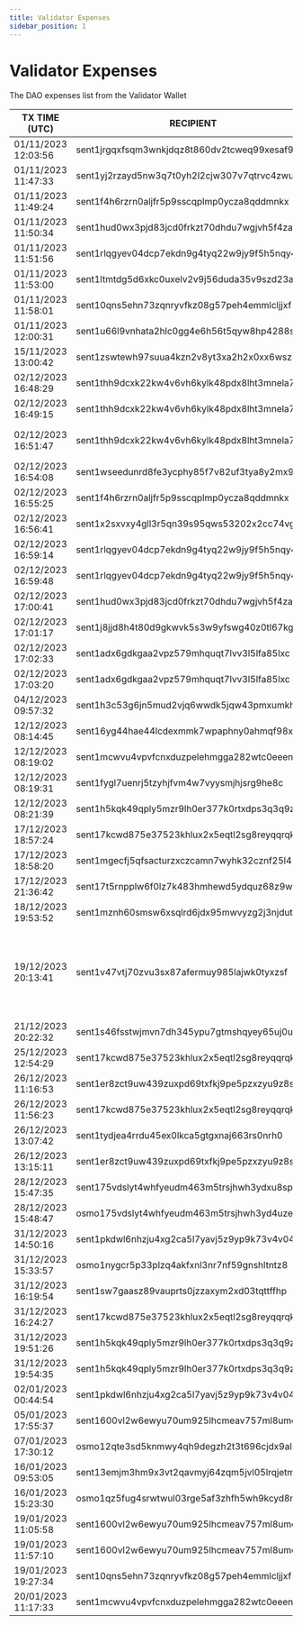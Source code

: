 ```yaml
---
title: Validator Expenses
sidebar_position: 1
---
```


# Validator Expenses

The DAO expenses list from the Validator Wallet

| TX TIME (UTC) | RECIPIENT                                 | AMOUNT | DESCRIPTION | TX DETAILS
|---------------|-------------------------------------------|--------|-------------|-----------
| 01/11/2023 12:03:56 | sent1jrgqxfsqm3wnkjdqz8t860dv2tcweq99xesaf9 | 1,500,000 DVPN | Design/Promo costs | [🔎](https://www.mintscan.io/sentinel/txs/B2CCCC2BA7C793096A42753FDEB7899174D41BD9BE6666DD2576D57C35D61594?height=13407519)
| 01/11/2023 11:47:33 | sent1yj2rzayd5nw3q7t0yh2l2cjw307v7qtrvc4zwu | 1,000,000 DVPN | October Poker 1st Place | [🔎](https://www.mintscan.io/sentinel/txs/1998DF780B3B809F9C7FD0F155B4607982BCD77F3A85410A72918284CDDF7FCF?height=13407351)
| 01/11/2023 11:49:24 | sent1f4h6rzrn0aljfr5p9sscqplmp0ycza8qddmnkx | 562,500 DVPN | October Poker 2nd Place | [🔎](https://www.mintscan.io/sentinel/txs/EDE2E8117621E5D5B481EA5CF6841AD0E39F237FCCE80CD0B6EF6F72AA3FECB5?height=13407370)
| 01/11/2023 11:50:34 | sent1hud0wx3pjd83jcd0frkzt70dhdu7wgjvh5f4za | 375,000 DVPN | October Poker 3rd Place | [🔎](https://www.mintscan.io/sentinel/txs/BDD6058C45B853DEC67D3B7EF12FA41703EF1F2A3DA360315590532000429FFD?height=13407382)
| 01/11/2023 11:51:56 | sent1rlqgyev04dcp7ekdn9g4tyq22w9jy9f5h5nqy4 | 300,000 DVPN | October Poker 4th Place | [🔎](https://www.mintscan.io/sentinel/txs/3170A2FC6C3CFFB580DF43407EF1006CB12D161FB11F2788FE22106E0A17C53E?height=13407396)
| 01/11/2023 11:53:00 | sent1ltmtdg5d6xkc0uxelv2v9j56duda35v9szd23a | 150,000 DVPN | October Poker 5th Place | [🔎](https://www.mintscan.io/sentinel/txs/91022B4B1510404758AF2E008655751243C40FC7FB1D19EAE6BB94BFA4ABD23C?height=13407407)
| 01/11/2023 11:58:01 | sent10qns5ehn73zqnryvfkz08g57peh4emmlcljjxf | 75,000 DVPN | October Poker 6th Place | [🔎](https://www.mintscan.io/sentinel/txs/C7ADEA2E7D57942A3AB3E54FB2F98FD317FB52F09862159F579ACA27BCE42491?height=13407460)
| 01/11/2023 12:00:31 | sent1u66l9vnhata2hlc0gg4e6h56t5qyw8hp4288sy | 37,500 DVPN | October Poker 7th Place | [🔎](https://www.mintscan.io/sentinel/tx/679D0E3898A07BC02FB97E2B2C7ED0757C6B7F254CFCB43211A5B9DEE9272E77?height=13407484)
| 15/11/2023 13:00:42 | sent1zswtewh97suua4kzn2v8yt3xa2h2x0xx6wsz4y | 900,000 DVPN | Advertising & Infrastructure | [🔎](https://www.mintscan.io/sentinel/txs/A1B274E2E12A6088597396E4C1482F81C11D29BE786057DFCEE1E6F53A6065CE?height=13613774)
| 02/12/2023 16:48:29 | sent1thh9dcxk22kw4v6vh6kylk48pdx8lht3mnela7 | 100,000 DVPN | November Poker 3rd Place (DID stake) | [🔎](https://www.mintscan.io/sentinel/txs/2285EE3994F283AA599E39A6A67DF56AAA7571DFEB3A5DFB6A0E46BAE60603E4?height=13865308)
| 02/12/2023 16:49:15 | sent1thh9dcxk22kw4v6vh6kylk48pdx8lht3mnela7 | 900,000 DVPN | November Poker 3rd Place (DID stake) | [🔎](https://www.mintscan.io/sentinel/txs/B5A958DC3618E040FF648624FEDF2723FA77CCF385528F4B1C2ADB355B14A632?height=13865316)
| 02/12/2023 16:51:47 | sent1thh9dcxk22kw4v6vh6kylk48pdx8lht3mnela7 | 30,000 DVPN | Poker error sending to 3rd place instead 2nd place | [🔎](https://www.mintscan.io/sentinel/txs/3A8E2354678ADF3D4CED5A0D8E06CE06250868653CFB26F19A3823B168F66294?height=13865342)
| 02/12/2023 16:54:08 | sent1wseedunrd8fe3ycphy85f7v82uf3tya8y2mx9p | 15,000 DVPN | November Poker 4th Place (did NOT stake) | [🔎](https://www.mintscan.io/sentinel/txs/F6AF576575F9A05C744DE8D0D3B237D81EDB9DFF31CAEFAE85BB5B0CFC18579C?height=13865366)
| 02/12/2023 16:55:25 | sent1f4h6rzrn0aljfr5p9sscqplmp0ycza8qddmnkx | 100,000 DVPN | November Poker 1st Place (did NOT stake) | [🔎](https://www.mintscan.io/sentinel/txs/E6E9A7061D30A38C54E470A11E65F47A7D057B719FFFA8BC05F4A45C216A5EE5?height=13865379)
| 02/12/2023 16:56:41 | sent1x2sxvxy4gll3r5qn39s95qws53202x2cc74vgc | 10,000 DVPN | November Poker 5th Place (did NOT stake) | [🔎](https://www.mintscan.io/sentinel/txs/2B6FDC8A30A820C2CABBC9CB8D97190723A83E8DA032AC7CE8607752D7306716?height=13865392)
| 02/12/2023 16:59:14 | sent1rlqgyev04dcp7ekdn9g4tyq22w9jy9f5h5nqy4 | 30,000 DVPN | November Poker 6th Place (DID stake) | [🔎](https://www.mintscan.io/sentinel/txs/F2F80608831AA715DCF87444BA19C7E59948C12B4F234040C7045E9B73AA1FF7?height=13865418)
| 02/12/2023 16:59:48 | sent1rlqgyev04dcp7ekdn9g4tyq22w9jy9f5h5nqy4 | 270,000 DVPN | November Poker 6th Place (DID stake) | [🔎](https://www.mintscan.io/sentinel/txs/7B647BD7E067A6E748EF252F31C8CCF0D5150FDBACD14687FC25C9B3805F26D8?height=13865423)
| 02/12/2023 17:00:41 | sent1hud0wx3pjd83jcd0frkzt70dhdu7wgjvh5f4za | 200,000 DVPN | November Poker 7th Place (DID stake) | [🔎](https://www.mintscan.io/sentinel/txs/51F90396412D7A1E799597FA7E4FBD82D47A354345E99BB24CC169C5EACB122E?height=13865431)
| 02/12/2023 17:01:17 | sent1j8jjd8h4t80d9gkwvk5s3w9yfswg40z0tl67kg | 150,000 DVPN | November Poker 8th Place (DID stake) | [🔎](https://www.mintscan.io/sentinel/txs/81FC25DD53DB2AE14698269B169616323EFDEB311C52C6CD47878E18B68B8ADE?height=13865437)
| 02/12/2023 17:02:33 | sent1adx6gdkgaa2vpz579mhquqt7lvv3l5lfa85lxc | 100,000 DVPN | November Poker 9th Place (DID stake) | [🔎](https://www.mintscan.io/sentinel/txs/A6D9FBA5FA5D2CED743B4B60CA66CC75FE54670E40667B95D5C7A6BC4CA61009?height=13865450)
| 02/12/2023 17:03:20 | sent1adx6gdkgaa2vpz579mhquqt7lvv3l5lfa85lxc | 80,000 DVPN | November Poker 10th Place (DID stake) | [🔎](https://www.mintscan.io/sentinel/txs/ABC8577A4C21D37154E31D37ED68FA1B324772105F5840D07357223B0067A754?height=13865458)
| 04/12/2023 09:57:32 | sent1h3c53g6jn5mud2vjq6wwdk5jqw43pmxumkh5ss | 30,000 DVPN | November Poker 2nd Place (did NOT stake) | [🔎](https://www.mintscan.io/sentinel/txs/575CB0A023AF3C3D686A803B9073FA960BEDDEC801BB7AC201689AAB1CC0EDFD?height=13890531)
| 12/12/2023 08:14:45 | sent16yg44hae44lcdexmmk7wpaphny0ahmqf98xp0a | 1,211,651 DVPN | Member Salary November | [🔎](https://www.mintscan.io/sentinel/txs/3F033707820BC998ABB9FCB8B920716CC9C524E9D231C39A90A77D3CC23EC828?height=14006984)
| 12/12/2023 08:19:02 | sent1mcwvu4vpvfcnxduzpelehmgga282wtc0eeenls | 1,211,651 DVPN | Member Salary November | [🔎](https://www.mintscan.io/sentinel/txs/D4451B6FCFF981743F475D4BD924641F7989DB636CC9E98054DB6788353D0C01?height=14007028)
| 12/12/2023 08:19:31 | sent1fygl7uenrj5tzyhjfvm4w7vyysmjhjsrg9he8c | 1,211,651 DVPN | Member Salary November | [🔎](https://www.mintscan.io/sentinel/txs/BD14105652167AB875D858774C07495C51E528A1CD365FF74C709CDA2EFDC33F?height=14007033)
| 12/12/2023 08:21:39 | sent1h5kqk49qply5mzr9lh0er377k0rtxdps3q3q9z | 1,211,651 DVPN | Member Salary November | [🔎](https://www.mintscan.io/sentinel/txs/541883ED8E8230863AB0DCD0869A1C67E15D1AAA16EB1B1348C336FFBF595C2A?height=14008278)
| 17/12/2023 18:57:24 | sent17kcwd875e37523khlux2x5eqtl2sg8reyqqrqk | 1,200,000 DVPN | Member Salary December | [🔎](https://www.mintscan.io/sentinel/txs/83CE6CA17EADC5E9F054EE3A5470A68598C00CE843A5FA9E8C66B8244C18E7DF?height=14086618)
| 17/12/2023 18:58:20 | sent1mgecfj5qfsacturzxczcamn7wyhk32cznf25l4 | 1,200,000 DVPN | Member Salary December | [🔎](https://www.mintscan.io/sentinel/txs/2F0E15E4C4DD94DCA7B31D29BF0D6B43D76107394DCD31C3630565203A4F3857?height=14086627)
| 17/12/2023 21:36:42 | sent17t5rnpplw6f0lz7k483hmhewd5ydquz68z9wge | 1,200,000 DVPN | Member Salary December | [🔎](https://www.mintscan.io/sentinel/txs/C0426F60A5BB43F25DD4E7106072C491458D63233BBE72EC646708F9FEE8FD82?height=14088219)
| 18/12/2023 19:53:52 | sent1mznh60smsw6xsqlrd6jdx95mwvyzg2j3njdutw | 852,805 DVPN | Contribution to Meile chinese RPC/API NODE | [🔎](https://www.mintscan.io/sentinel/txs/614AD07297FE6C58F314F27EDB80A24790E6957F6A54EDEA47B9AB6872A809A5?height=14101872)
| 19/12/2023 20:13:41 | sent1v47vtj70zvu3sx87afermuy985lajwk0tyxzsf | 600,000 DVPN | Funds to keep the relayer online. Osmosis did an upgrade that drained the relayer wallets at a very fast pace. This kept the relayer open until osmosis fixed it. | [🔎](https://www.mintscan.io/sentinel/txs/34ABB4B0DF27649203D30216D4C1BF11B73766FE4804F410678CD8F75B2DD6E2?height=14116722)
| 21/12/2023 20:22:32 | sent1s46fsstwjmvn7dh345ypu7gtmshqyey65uj0uf | 266,677 DVPN | Offixe Suite DAO Purchase | [🔎](https://www.mintscan.io/sentinel/txs/22FEF6BD30AA85264AB4500F43E52BCA242AE0FFD8BA5BFBA87CBB8A38DE3A7E?height=14145835)
| 25/12/2023 12:54:29 | sent17kcwd875e37523khlux2x5eqtl2sg8reyqqrqk | 700,000 DVPN | Relayers `OSMO<>DVPN` & `DVPN<>DEC` Purchase | [🔎](https://www.mintscan.io/sentinel/tx/536A9DB74F4F7E2846B960CEDFA31E641CD92ED19B91501C41955924D9E62B1C?height=14199331)
| 26/12/2023 11:16:53 | sent1er8zct9uw439zuxpd69txfkj9pe5pzxzyu9z8s | 100 DVPN | DAO Akash Nodes  | [🔎](https://www.mintscan.io/sentinel/txs/45FC60D5FA557A795B313873F1723BA361A67D98A3C9FD3D22265324CD8F309F?height=14212689)
| 26/12/2023 11:56:23 | sent17kcwd875e37523khlux2x5eqtl2sg8reyqqrqk | 100,000 DVPN | DAO Akash Nodes  | [🔎](https://www.mintscan.io/sentinel/txs/652E63E710E1804AD7700A77F5EF4B5C68D4EE42ED73B84E825197A98C0B2F82?height=14213699)
| 26/12/2023 13:07:42 | sent1tydjea4rrdu45ex0lkca5gtgxnaj663rs0nrh0 | 1,000 DVPN | DAO Akash Nodes  | [🔎](https://www.mintscan.io/sentinel/txs/6EDD943254EDD76AB9918B0E0589E4E5F65018AEA6DDFBA8C36728BE3D14EB2B?height=14213813)
| 26/12/2023 13:15:11 | sent1er8zct9uw439zuxpd69txfkj9pe5pzxzyu9z8s | 1,000 DVPN | DAO Akash Nodes  | [🔎](https://www.mintscan.io/sentinel/txs/90E161EAE2D2338D1FCAD1EA752B0E3AD119F89BD34B95512042946053E53611?height=14213889)
| 28/12/2023 15:47:35 | sent175vdslyt4whfyeudm463m5trsjhwh3ydxu8spp | 10,000 DVPN | `OSMO<>DVPN` Relayer wallet  | [🔎](https://www.mintscan.io/sentinel/txs/B9561D64B3A8257F55F092532EC1F39B68FC2DF01F5D14CD344E5713824985A9?height=14244072)
| 28/12/2023 15:48:47 | osmo175vdslyt4whfyeudm463m5trsjhwh3yd4uzenu | 10,000 DVPN | Swap to AKT for Akash Nodes  | [🔎](https://www.mintscan.io/sentinel/txs/A8544E3A38198B8E6129A00AA39ACFB64D8E4191A5BEE2381CF71104E8E12375?height=14244084)
| 31/12/2023 14:50:16 | sent1pkdwl6nhzju4xg2ca5l7yavj5z9yp9k73v4v04 | 156,250 DVPN | Development Work  | [🔎](https://www.mintscan.io/sentinel/txs/1FFD2E895642CCDC2D5FDA92B5358CCD6E6BFEBCC5F07809B2AAF6BEE160D042?height=14286827)
| 31/12/2023 15:33:57 | osmo1nygcr5p33plzq4akfxnl3nr7nf59gnshltntz8 | 10,000 DVPN | Swap to AKT for Akash Nodes  | [🔎](https://www.mintscan.io/sentinel/txs/8B1CA5C2F2C8145E87BAB6AB73C8527B81B3C6F47055AE6E9D9DDBFEAF7A1481?height=14287260)
| 31/12/2023 16:19:54 | sent1sw7gaasz89vauprts0jzzaxym2xd03tqttffhp | 1,200,000 DVPN | Member Salary January  | [🔎](https://www.mintscan.io/sentinel/txs/F9A1A8FED0B7156BC6346335719ECB81BA32266EA52CB3FA819136C5E687B3AD?height=14287720)
| 31/12/2023 16:24:27 | sent17kcwd875e37523khlux2x5eqtl2sg8reyqqrqk | 1,200,000 DVPN | Member Salary January  | [🔎](https://www.mintscan.io/sentinel/txs/224534F57140FE243CC9E301276ABE776A6B51F9E303CFDCF8033AA8C2728F01?height=14287766)
| 31/12/2023 19:51:26 | sent1h5kqk49qply5mzr9lh0er377k0rtxdps3q3q9z | 1,200,000 DVPN | Member Salary January  | [🔎](https://www.mintscan.io/sentinel/txs/8786FA21B340239FF3F36BE8C666360541F341279EE54D277BE54AED123C2E37?height=14289842)
| 31/12/2023 19:54:35 | sent1h5kqk49qply5mzr9lh0er377k0rtxdps3q3q9z | 1,200,000 DVPN | Member Salary January  | [🔎](https://www.mintscan.io/sentinel/txs/DA73B96D72F3B590E9EA46EC1939E9008F1ABEF6DF4CF183468EA329F2025838?height=14289874)
| 02/01/2023 00:44:54 | sent1pkdwl6nhzju4xg2ca5l7yavj5z9yp9k73v4v04 | 50,000 DVPN | Development Work | [🔎](https://www.mintscan.io/sentinel/txs/724FF5D0D1B92DF801D2AD48B4A7901FEC24D740B33A42A48CCBDBD222A4910A?height=14307276)
| 05/01/2023 17:55:37 | sent1600vl2w6ewyu70um925lhcmeav757ml8umenqt | 520,000 DVPN | Coinbureau, Ghost, Skin, ETH fees | [🔎](https://www.mintscan.io/sentinel/txs/48A39B8C561F5B755D39D7E16288300EF3A685591C924E35D18DE838887CCC45?height=14360580)
| 07/01/2023 17:30:12 | osmo12qte3sd5knmwy4qh9degzh2t3t696cjdx9al72 | 7,503 USDC | Sentinel Explorer | [🔎](https://www.mintscan.io/osmosis/txs/838FCCCF9F39F170E99DACDBB55C4FD46F585514FDE2B9AC4BD9BB29D89155D0?height=13143918)
| 16/01/2023 09:53:05 | sent13emjm3hm9x3vt2qavmyj64zqm5jvl05lrqjetm | 101,200 DVPN | Sentinel.co website translation in Chinese | [🔎](https://www.mintscan.io/sentinel/txs/F32C776D3B6B141050E70ECE8C230394BC335DA3796C74629715550DD3D49D28?height=14513271)
| 16/01/2023 15:23:30 | osmo1qz5fug4srwtwul03rge5af3zhfh5wh9kcyd8na | 175 USDC | Advertisement | [🔎](https://www.mintscan.io/osmosis/tx/DF155D298F077DBE6D44539B189FE0BF4E75D66499683D8A8BC18922FBEDC408)
| 19/01/2023 11:05:58 | sent1600vl2w6ewyu70um925lhcmeav757ml8umenqt | 150,000 DVPN | X Giveaway | [🔎](https://www.mintscan.io/sentinel/txs/9F03515DE44F60A829E2408B2CDC68A16FB54EB3EA8723CFD0EF353575341FB4?height=14557137)
| 19/01/2023 11:57:10 | sent1600vl2w6ewyu70um925lhcmeav757ml8umenqt | 170,000 DVPN | Ghost.io upgrade | [🔎](https://www.mintscan.io/sentinel/txs/4F62E7233517DBDCA911F2D2815A1F39B871EAC873024BB4C5A882B39889BBDF?height=14557648)
| 19/01/2023 19:27:34 | sent10qns5ehn73zqnryvfkz08g57peh4emmlcljjxf | 70,000 DVPN | Ghost.io upgrade | [🔎](https://www.mintscan.io/sentinel/txs/F1A2FAB175C7FA548B9892ADE49016071C32C09A110AF7DE43CDB1FE2D6F7A52?height=14562156)
| 20/01/2023 11:17:33 | sent1mcwvu4vpvfcnxduzpelehmgga282wtc0eeenls | 37,680 DVPN | Sentinelgrowthdao.com domain purchase | [🔎](https://www.mintscan.io/sentinel/txs/A7AE91DD23F6DC23F16EC029FDBAD8382B32518001EF1BF130E60AA6847317DB?height=14571692)